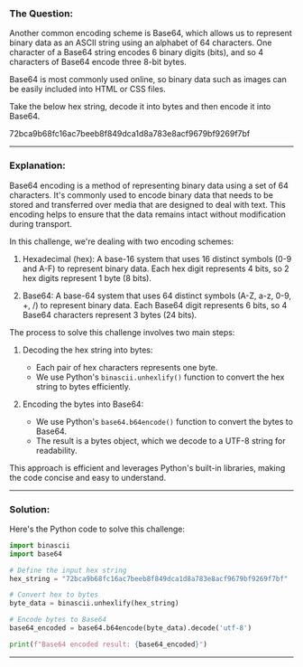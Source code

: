 ### The Question:

Another common encoding scheme is Base64, which allows us to represent binary data as an ASCII string using an alphabet of 64 characters. One character of a Base64 string encodes 6 binary digits (bits), and so 4 characters of Base64 encode three 8-bit bytes.

Base64 is most commonly used online, so binary data such as images can be easily included into HTML or CSS files.

Take the below hex string, decode it into bytes and then encode it into Base64.

72bca9b68fc16ac7beeb8f849dca1d8a783e8acf9679bf9269f7bf

---

### Explanation:

Base64 encoding is a method of representing binary data using a set of 64 characters. It's commonly used to encode binary data that needs to be stored and transferred over media that are designed to deal with text. This encoding helps to ensure that the data remains intact without modification during transport.

In this challenge, we're dealing with two encoding schemes:

1. Hexadecimal (hex): A base-16 system that uses 16 distinct symbols (0-9 and A-F) to represent binary data. Each hex digit represents 4 bits, so 2 hex digits represent 1 byte (8 bits).

2. Base64: A base-64 system that uses 64 distinct symbols (A-Z, a-z, 0-9, +, /) to represent binary data. Each Base64 digit represents 6 bits, so 4 Base64 characters represent 3 bytes (24 bits).

The process to solve this challenge involves two main steps:

1. Decoding the hex string into bytes:
   - Each pair of hex characters represents one byte.
   - We use Python's `binascii.unhexlify()` function to convert the hex string to bytes efficiently.

2. Encoding the bytes into Base64:
   - We use Python's `base64.b64encode()` function to convert the bytes to Base64.
   - The result is a bytes object, which we decode to a UTF-8 string for readability.

This approach is efficient and leverages Python's built-in libraries, making the code concise and easy to understand.

---

### Solution:

Here's the Python code to solve this challenge:

```python
import binascii
import base64

# Define the input hex string
hex_string = "72bca9b68fc16ac7beeb8f849dca1d8a783e8acf9679bf9269f7bf"

# Convert hex to bytes
byte_data = binascii.unhexlify(hex_string)

# Encode bytes to Base64
base64_encoded = base64.b64encode(byte_data).decode('utf-8')

print(f"Base64 encoded result: {base64_encoded}")
```

---